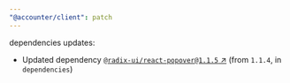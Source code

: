 ```yaml
---
"@accounter/client": patch
---
```

dependencies updates:
  - Updated dependency [`@radix-ui/react-popover@1.1.5` ↗︎](https://www.npmjs.com/package/@radix-ui/react-popover/v/1.1.5) (from `1.1.4`, in `dependencies`)
